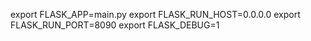 export FLASK_APP=main.py
export FLASK_RUN_HOST=0.0.0.0
export FLASK_RUN_PORT=8090
export FLASK_DEBUG=1